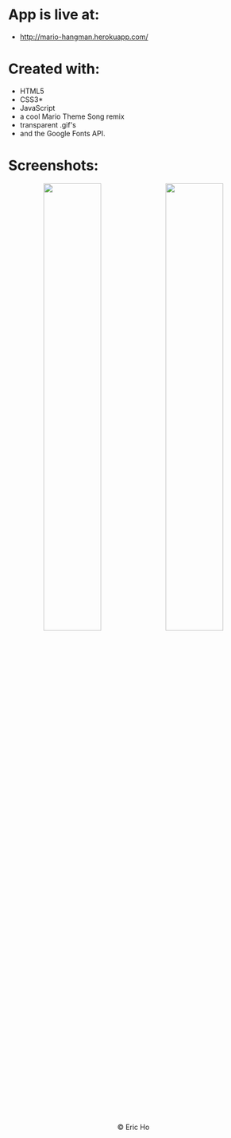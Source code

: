 # App is live at: 
- http://mario-hangman.herokuapp.com/

# Created with:
* HTML5 
* CSS3*
* JavaScript
* a cool Mario Theme Song remix
* transparent .gif's
* and the Google Fonts API.

# Screenshots:

<p align="center">
<span>
<img src="https://raw.githubusercontent.com/eric-h0/marioHangman/master/screenshots/1.png" width="48%" height="auto"/>
<img src="https://raw.githubusercontent.com/eric-h0/marioHangman/master/screenshots/2.png" width="48%" height="auto"/>
</span>
</p>

<p align="center">
&copy; Eric Ho
</p>

